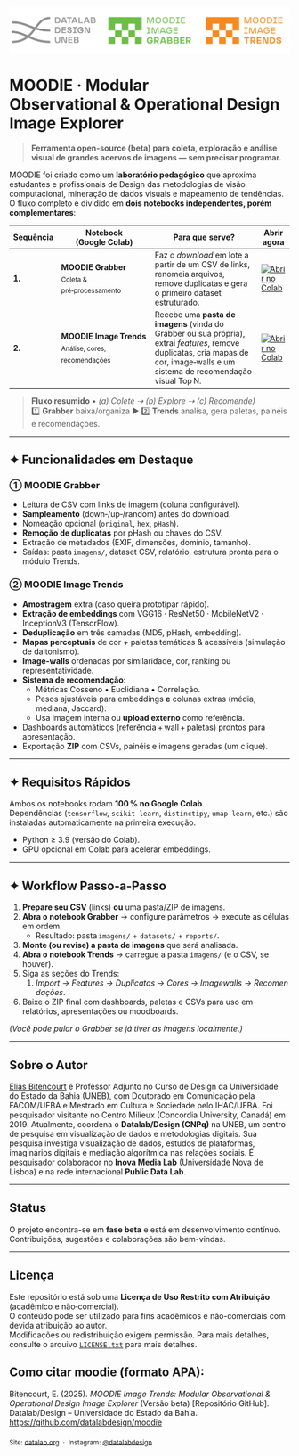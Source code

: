 <img src="https://github.com/datalabdesign/moodie/blob/main/logo_moodie_all.png" alt="Logo MOODIE ALL" width="600"/>

# MOODIE · Modular Observational & Operational Design Image Explorer  
> **Ferramenta open‑source (beta) para coleta, exploração e análise visual de grandes acervos de imagens — sem precisar programar.**

MOODIE foi criado como um **laboratório pedagógico** que aproxima estudantes e profissionais de Design das metodologias de visão computacional, mineração de dados visuais e mapeamento de tendências.  
O fluxo completo é dividido em **dois notebooks independentes, porém complementares**:

| Sequência | Notebook (Google Colab) | Para que serve? | Abrir agora |
|-----------|-------------------------|-----------------|-------------|
| **1.** | **MOODIE Grabber**<br><sub>Coleta & pré‑processamento</sub> | Faz o _download_ em lote a partir de um CSV de links, renomeia arquivos, remove duplicatas e gera o primeiro dataset estruturado. | [![Abrir no Colab](https://colab.research.google.com/assets/colab-badge.svg)](https://colab.research.google.com/github/datalabdesign/moodie/blob/main/modulo_grabber/01_MOODIE_GRABBER_v2_BETA.ipynb) |
| **2.** | **MOODIE Image Trends**<br><sub>Análise, cores, recomendações</sub> | Recebe uma **pasta de imagens** (vinda do Grabber ou sua própria), extrai *features*, remove duplicatas, cria mapas de cor, image‑walls e um sistema de recomendação visual Top N. | [![Abrir no Colab](https://colab.research.google.com/assets/colab-badge.svg)](https://colab.research.google.com/github/datalabdesign/moodie/blob/main/modulo_trend/02_MOODIE_TREND_BETA_V11.ipynb) |

> **Fluxo resumido** • *(a) Colete ⇢ (b) Explore ⇢ (c) Recomende)*  
> 1️⃣ **Grabber** baixa/organiza ► 2️⃣ **Trends** analisa, gera paletas, painéis e recomendações.

---

## ✦ Funcionalidades em Destaque

### ① MOODIE Grabber
- Leitura de CSV com links de imagem (coluna configurável).  
- **Sampleamento** (down‑/up‑/random) antes do download.  
- Nomeação opcional (`original`, `hex`, `pHash`).  
- **Remoção de duplicatas** por pHash ou chaves do CSV.  
- Extração de metadados (EXIF, dimensões, domínio, tamanho).  
- Saídas: pasta `imagens/`, dataset CSV, relatório, estrutura pronta para o módulo Trends.

### ② MOODIE Image Trends
- **Amostragem** extra (caso queira prototipar rápido).  
- **Extração de embeddings** com VGG16 · ResNet50 · MobileNetV2 · InceptionV3 (TensorFlow).  
- **Deduplicação** em três camadas (MD5, pHash, embedding).  
- **Mapas perceptuais** de cor + paletas temáticas & acessíveis (simulação de daltonismo).  
- **Image‑walls** ordenadas por similaridade, cor, ranking ou representatividade.  
- **Sistema de recomendação**:  
  - Métricas Cosseno • Euclidiana • Correlação.  
  - Pesos ajustáveis para embeddings **e** colunas extras (média, mediana, Jaccard).  
  - Usa imagem interna ou **upload externo** como referência.  
- Dashboards automáticos (referência + wall + paletas) prontos para apresentação.  
- Exportação **ZIP** com CSVs, painéis e imagens geradas (um clique).

---

## ✦ Requisitos Rápidos

Ambos os notebooks rodam **100 % no Google Colab**.  
Dependências (`tensorflow`, `scikit‑learn`, `distinctipy`, `umap-learn`, etc.) são instaladas automaticamente na primeira execução.

- Python ≥ 3.9 (versão do Colab).  
- GPU opcional em Colab para acelerar embeddings.

---

## ✦ Workflow Passo‑a‑Passo

1. **Prepare seu CSV** (links) **ou** uma pasta/ZIP de imagens.  
2. **Abra o notebook Grabber** → configure parâmetros → execute as células em ordem.  
   - Resultado: pasta `imagens/` + `datasets/` + `reports/`.  
3. **Monte (ou revise) a pasta de imagens** que será analisada.  
4. **Abra o notebook Trends** → carregue a pasta `imagens/` (e o CSV, se houver).  
5. Siga as seções do Trends:  
   1. _Import → Features → Duplicatas → Cores → Imagewalls → Recomendações_.  
6. Baixe o ZIP final com dashboards, paletas e CSVs para uso em relatórios, apresentações ou moodboards.

*(Você pode pular o Grabber se já tiver as imagens localmente.)*

---


## Sobre o Autor

[Elias Bitencourt](https://eliasbitencourt.com) é Professor Adjunto no Curso de Design da Universidade do Estado da Bahia (UNEB), com Doutorado em Comunicação pela FACOM/UFBA e Mestrado em Cultura e Sociedade pelo IHAC/UFBA. Foi pesquisador visitante no Centro Milieux (Concordia University, Canadá) em 2019. Atualmente, coordena o **Datalab/Design (CNPq)** na UNEB, um centro de pesquisa em visualização de dados e metodologias digitais. Sua pesquisa investiga visualização de dados, estudos de plataformas, imaginários digitais e mediação algorítmica nas relações sociais. É pesquisador colaborador no **Inova Media Lab** (Universidade Nova de Lisboa) e na rede internacional **Public Data Lab**.

---

## Status

O projeto encontra-se em **fase beta** e está em desenvolvimento contínuo. Contribuições, sugestões e colaborações são bem-vindas.

---

## Licença

Este repositório está sob uma **Licença de Uso Restrito com Atribuição** (acadêmico e não‑comercial).    
O conteúdo pode ser utilizado para fins acadêmicos e não-comerciais com devida atribuição ao autor.  
Modificações ou redistribuição exigem permissão. Para mais detalhes, consulte o arquivo [`LICENSE.txt`](./LICENSE.txt) para mais detalhes.

## Como citar moodie (formato APA):

Bitencourt, E. (2025). *MOODIE Image Trends: Modular Observational & Operational Design Image Explorer* (Versão beta) [Repositório GitHub]. Datalab/Design – Universidade do Estado da Bahia. https://github.com/datalabdesign/moodie

<p align="left">
  <sub>Site: <a href="https://datalab.org">datalab.org</a> &nbsp;·&nbsp; Instagram: <a href="https://www.instagram.com/datalabdesign">@datalabdesign</a></sub>
</p>

